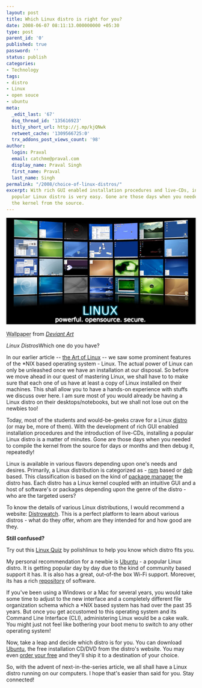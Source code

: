 ```yaml
---
layout: post
title: Which Linux distro is right for you?
date: 2008-06-07 08:11:13.000000000 +05:30
type: post
parent_id: '0'
published: true
password: ''
status: publish
categories:
- Technology
tags:
- distro
- Linux
- open souce
- ubuntu
meta:
  _edit_last: '67'
  dsq_thread_id: '135616923'
  bitly_short_url: http://j.mp/kjQNwk
  retweet_cache: '1309566725:0'
  trx_addons_post_views_count: '98'
author:
  login: Praval
  email: catchme@praval.com
  display_name: Praval Singh
  first_name: Praval
  last_name: Singh
permalink: "/2008/choice-of-linux-distros/"
excerpt: With rich GUI enabled installation procedures and live-CDs, installing a
  popular Linux distro is very easy. Gone are those days when you needed to compile
  the kernel from the source.
---
```

<div class="figure"><img src="/static/2008/06/linux.jpg" alt="Linux Distros" /></p>
<p class="credit"><abbr class="type" title="Wallpaper">Wallpaper</abbr> from <cite><a href="http://coronastx.deviantart.com/art/Linux-where-dreams-come-true-60145977">Deviant Art</a></cite></p>
<p class="caption"><em>Linux Distros</em>Which one do you have?</p>
</div>
<p>In our earlier article -- <a href="http://www.brajeshwar.com/2008/the-art-of-linux/">the Art of Linux</a> -- we saw some prominent features of the *NIX based operating system - Linux. The actual power of Linux can only be unleashed once we have an installation at our disposal. So before we move ahead in our quest of mastering Linux, we shall have to to make sure that each one of us have at least a copy of Linux installed on their machines. This shall allow you to have a hands-on experience with stuffs we discuss over here. I am sure most of you would already be having a Linux distro on their desktops/notebooks, but we shall not lose out on the newbies too!</p>
<p>Today, most of the students and would-be-geeks crave for a Linux <a href="http://en.wikipedia.org/wiki/Linux_distribution">distro</a> (or may be, more of them). With the development of rich GUI enabled installation procedures and the introduction of live-CDs, installing a popular Linux distro is a matter of minutes. Gone are those days when you needed to compile the kernel from the source for days or months and then debug it, repeatedly!</p>
<p>Linux is available in various flavors depending upon one's needs and desires. Primarily, a Linux distribution is categorized as - <a href="http://en.wikipedia.org/wiki/RPM_Package_Manager">rpm</a> based or <a href="http://en.wikipedia.org/wiki/Deb_(file_format)">deb</a> based. This classification is based on the kind of <a href="http://en.wikipedia.org/wiki/Package_manager">package manager</a> the distro has. Each distro has a Linux kernel coupled with an intuitive GUI and a host of software's or packages depending upon the genre of the distro - who are the targeted users?</p>
<p>To know the details of various Linux distributions, I would recommend a website: <a href="http://distrowatch.com/">Distrowatch</a>. This is a perfect platform to learn about various distros - what do they offer, whom are they intended for and how good are they.</p>
<p><strong>Still confused?</strong></p>
<p>Try out this <a href="http://polishlinux.org/choose/quiz/">Linux Quiz</a> by polishlinux to help you know which distro fits you.</p>
<p>My personal recommendation for a newbie is <a href="http://www.ubuntu.com/">Ubuntu</a> - a popular Linux distro. It is getting popular day by day due to the kind of community based support it has.  It is also has a great, out-of-the box Wi-Fi support. Moreover, its has a rich <a href="http://en.wikipedia.org/wiki/Linux_repository">repository</a> of software.</p>
<p>If you've been using a Windows or a Mac for several years, you would take some time to adjust to the new interface and a completely different file organization schema which a *NIX based system has had over the past 35 years. But once you get accustomed to this operating system and its Command Line Interface (CLI), administering Linux would be a cake walk. You might just not feel like bothering your boot menu to switch to any other operating system!</p>
<p>Now, take a leap and decide which distro is for you. You can download <a href="http://www.ubuntu.com/products/GetUbuntu/download">Ubuntu</a>, the free installation CD/DVD from the distro's website. You may even <a href="https://shipit.ubuntu.com/">order your free</a> and they'll ship it to a destination of your choice.</p>
<p>So, with the advent of next-in-the-series article, we all shall have a Linux distro running on our computers. I hope that's easier than said for you. Stay connected!</p>
